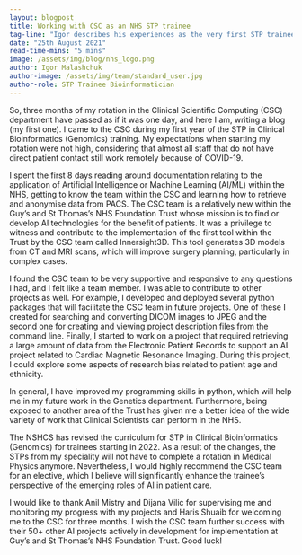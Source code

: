 ```yaml
---
layout: blogpost
title: Working with CSC as an NHS STP trainee
tag-line: "Igor describes his experiences as the very first STP trainee with the CSC"
date: "25th August 2021"
read-time-mins: "5 mins"
image: /assets/img/blog/nhs_logo.png
author: Igor Malashchuk
author-image: /assets/img/team/standard_user.jpg
author-role: STP Trainee Bioinformatician
---
```


So, three months of my rotation in the Clinical Scientific Computing (CSC) department have passed as if it was one day,
and here I am, writing a blog (my first one). I came to the CSC during my first year of the STP in Clinical
Bioinformatics (Genomics) training. My expectations when starting my rotation were not high, considering that almost 
all staff that do not have direct patient contact still work remotely because of COVID-19. 

I spent the first 8 days reading around documentation relating to the application of Artificial Intelligence or Machine
Learning (AI/ML) within the NHS, getting to know the team within the CSC and learning how to retrieve and anonymise 
data from PACS. The CSC team is a relatively new within the Guy’s and St Thomas’s NHS Foundation Trust whose mission 
is to find or develop AI technologies for the benefit of patients. It was a privilege to witness and contribute to the 
implementation of the first tool within the Trust by the CSC team called Innersight3D. This tool generates 3D models 
from CT and MRI scans, which will improve surgery planning, particularly in complex cases.  

I found the CSC team to be very supportive and responsive to any questions I had, and I felt like a team member. I was 
able to contribute to other projects as well. For example, I developed and deployed several python packages that will 
facilitate the CSC team in future projects. One of these I created for searching and converting DICOM images to JPEG 
and the second one for creating and viewing project description files from the command line. Finally, I started to 
work on a project that required retrieving a large amount of data from the Electronic Patient Records to support an 
AI project related to Cardiac Magnetic Resonance Imaging. During this project, I could explore some aspects of research 
bias related to patient age and ethnicity. <br>

In general, I have improved my programming skills in python, which will help me in my future work in the Genetics 
department. Furthermore, being exposed to another area of the Trust has given me a better idea of the wide variety of
work that Clinical Scientists can perform in the NHS.

The NSHCS has revised the curriculum for STP in Clinical Bioinformatics (Genomics) for trainees starting in 2022. As 
a result of the changes, the STPs from my speciality will not have to complete a rotation in Medical Physics anymore.
Nevertheless, I would highly recommend the CSC team for an elective, which I believe will significantly enhance the 
trainee’s perspective of the emerging roles of AI in patient care. 

I would like to thank Anil Mistry and Dijana Vilic for supervising me and monitoring my progress with my projects and 
Haris Shuaib for welcoming me to the CSC for three months. I wish the CSC team further success with their 50+ other 
AI projects actively in development for implementation at Guy’s and St Thomas’s NHS Foundation Trust. Good luck!
